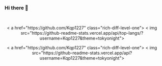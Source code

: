### Hi there 👋
<br>
<p align="center">
  < a href="https://github.com/Kqp1227" class="rich-diff-level-one">
    < img src="https://github-readme-stats.vercel.app/api/top-langs/?username=Kqp1227&theme=tokyonight">
    <!-- &hide=issues
    < img src="https://github-readme-stats.vercel.app/api/top-langs/?username=Kqp1227&theme=buefy">
    -->
  </a>
</p>

<p align="center">
  < a href="https://github.com/Kqp1227" class="rich-diff-level-one">
    < img src="https://github-readme-stats.vercel.app/api?username=Kqp1227&theme=tokyonight">
    <!-- &hide=issues
    < img src="https://github-readme-stats.vercel.app/api?username=Kqp1227&theme=buefy">
    -->
  </a>
</p>
<br> 
 
<!--START_SECTION:waka-->
<!--END_SECTION:waka-->
<!--
**Kqp1227/Kqp1227** is a ✨ _special_ ✨ repository because its `README.md` (this file) appears on your GitHub profile.

Here are some ideas to get you started:

- 🔭 I’m currently working on ...
- 🌱 I’m currently learning ...
- 👯 I’m looking to collaborate on ...
- 🤔 I’m looking for help with ...
- 💬 Ask me about ...
- 📫 How to reach me: ...
- 😄 Pronouns: ...
- ⚡ Fun fact: ...
-->
